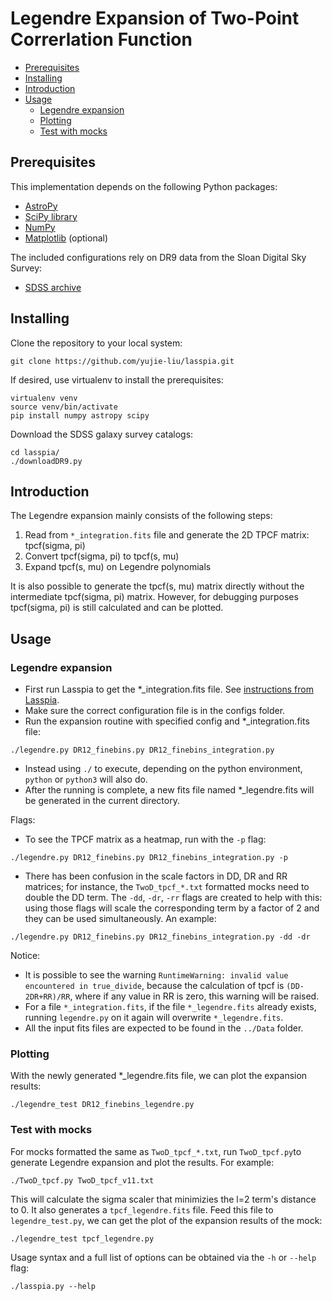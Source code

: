 # Legendre Expansion of Two-Point Correrlation Function


<!-- toc -->

- [Prerequisites](#prerequisites)
- [Installing](#installing)
- [Introduction](#introduction)
- [Usage](#usage)
  * [Legendre expansion](#legendre-expansion)
  * [Plotting](#plotting)
  * [Test with mocks](#test-with-mocks)
  

<!-- tocstop -->

## Prerequisites

This implementation depends on the following Python packages:
* [AstroPy](http://www.astropy.org)
* [SciPy library](https://github.com/scipy/scipy)
* [NumPy](http://www.numpy.org)
* [Matplotlib](http://matplotlib.org) (optional)

The included configurations rely on DR9 data from the Sloan Digital Sky Survey:
* [SDSS archive](https://data.sdss.org/sas/dr9/boss/lss/)

## Installing

Clone the repository to your local system:
```
git clone https://github.com/yujie-liu/lasspia.git
```

If desired, use virtualenv to install the prerequisites:
```
virtualenv venv
source venv/bin/activate
pip install numpy astropy scipy
```

Download the SDSS galaxy survey catalogs:
```
cd lasspia/
./downloadDR9.py
```

## Introduction

The Legendre expansion mainly consists of the following steps: 
1. Read from `*_integration.fits` file and generate the 2D TPCF matrix: tpcf(sigma, pi)
2. Convert tpcf(sigma, pi) to tpcf(s, mu)
3. Expand tpcf(s, mu) on Legendre polynomials

It is also possible to generate the tpcf(s, mu) matrix directly without the intermediate 
tpcf(sigma, pi) matrix. However, for debugging purposes tpcf(sigma, pi) is still calculated
and can be plotted.

## Usage

### Legendre expansion

* First run Lasspia to get the *_integration.fits file. See [instructions from Lasspia](https://github.com/betchart/lasspia#a-complete-example).
* Make sure the correct configuration file is in the configs folder.
* Run the expansion routine with specified config and *_integration.fits file:
```
./legendre.py DR12_finebins.py DR12_finebins_integration.py
```
* Instead using `./` to execute, depending on the python environment,
 `python` or `python3` will also do.
* After the running is complete, a new fits file 
named *_legendre.fits will be generated in the current directory.

Flags: 
* To see the TPCF matrix as a heatmap, run with the `-p` flag:
```
./legendre.py DR12_finebins.py DR12_finebins_integration.py -p
```
* There has been confusion in the scale factors in DD, DR and RR matrices; 
for instance, the `TwoD_tpcf_*.txt` formatted mocks need to double the DD term. 
The `-dd`, `-dr`, `-rr` flags are created to help with this: 
using those flags will scale the corresponding term by a factor of 2 
and they can be used simultaneously. An example:
```
./legendre.py DR12_finebins.py DR12_finebins_integration.py -dd -dr
```

Notice:
* It is possible to see the warning `RuntimeWarning: invalid value encountered in true_divide`,
because the calculation of tpcf is `(DD-2DR+RR)/RR`, where if any value in RR is zero, 
this warning will be raised. 
* For a file `*_integration.fits`, if the file `*_legendre.fits` already exists, 
running `legendre.py` on it again will overwrite `*_legendre.fits`.
* All the input fits files are expected to be found in the `../Data` folder.

### Plotting
With the newly generated *_legendre.fits file, we can plot the expansion results:
```
./legendre_test DR12_finebins_legendre.py
```

### Test with mocks
For mocks formatted the same as `TwoD_tpcf_*.txt`, run `TwoD_tpcf.py`to generate Legendre expansion and plot the results.
For example:
```
./TwoD_tpcf.py TwoD_tpcf_v11.txt
```
This will calculate the sigma scaler that minimizies the l=2 term's distance to 0.
It also generates a `tpcf_legendre.fits` file. Feed this file to `legendre_test.py`,
we can get the plot of the expansion results of the mock:
```
./legendre_test tpcf_legendre.py
```


Usage syntax and a full list of options can be obtained via the `-h` or `--help` flag:
```
./lasspia.py --help
```
